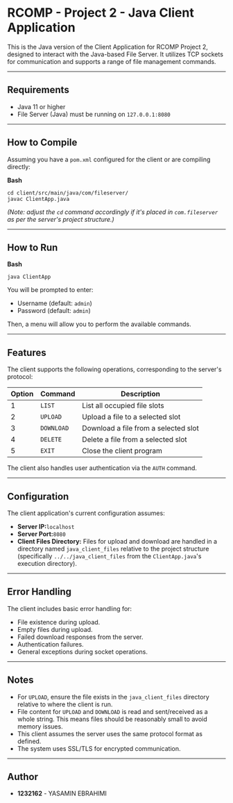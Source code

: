 # RCOMP - Project 2 - Java Client Application

This is the Java version of the Client Application for RCOMP Project 2, designed to interact with the Java-based File Server. It utilizes TCP sockets for communication and supports a range of file management commands.

---

## Requirements

* Java 11 or higher
* File Server (Java) must be running on `127.0.0.1:8080`

---

## How to Compile

Assuming you have a `pom.xml` configured for the client or are compiling directly:

**Bash**

```
cd client/src/main/java/com/fileserver/
javac ClientApp.java
```

*(Note: adjust the `cd` command accordingly if it's placed in `com.fileserver` as per the server's project structure.)*

---

## How to Run

**Bash**

```
java ClientApp
```

You will be prompted to enter:

* Username (default: `admin`)
* Password (default: `admin`)

Then, a menu will allow you to perform the available commands.

---

## Features

The client supports the following operations, corresponding to the server's protocol:


| **Option** | **Command** | **Description**                      |
| ---------- | ----------- | ------------------------------------ |
| 1          | `LIST`      | List all occupied file slots         |
| 2          | `UPLOAD`    | Upload a file to a selected slot     |
| 3          | `DOWNLOAD`  | Download a file from a selected slot |
| 4          | `DELETE`    | Delete a file from a selected slot   |
| 5          | `EXIT`      | Close the client program             |

The client also handles user authentication via the `AUTH` command.

---

## Configuration

The client application's current configuration assumes:

* **Server IP:**`localhost`
* **Server Port:**`8080`
* **Client Files Directory:** Files for upload and download are handled in a directory named `java_client_files` relative to the project structure (specifically `../../java_client_files` from the `ClientApp.java`'s execution directory).

---

## Error Handling

The client includes basic error handling for:

* File existence during upload.
* Empty files during upload.
* Failed download responses from the server.
* Authentication failures.
* General exceptions during socket operations.

---

## Notes

* For `UPLOAD`, ensure the file exists in the `java_client_files` directory relative to where the client is run.
* File content for `UPLOAD` and `DOWNLOAD` is read and sent/received as a whole string. This means files should be reasonably small to avoid memory issues.
* This client assumes the server uses the same protocol format as defined.
* The system uses SSL/TLS for encrypted communication.

---

## Author

* **1232162** - YASAMIN EBRAHIMI

